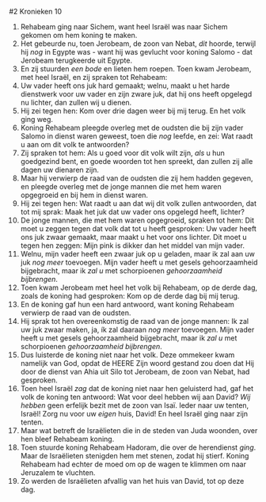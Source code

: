 #2 Kronieken 10
1. Rehabeam ging naar Sichem, want heel Israël was naar Sichem gekomen om hem koning te maken.
2. Het gebeurde nu, toen Jerobeam, de zoon van Nebat, *dit* hoorde, terwijl hij *nog* in Egypte was - want hij was gevlucht voor koning Salomo - dat Jerobeam terugkeerde uit Egypte.
3. En zij stuurden *een bode* en lieten hem roepen. Toen kwam Jerobeam, met heel Israël, en zij spraken tot Rehabeam:
4. Uw vader heeft ons juk hard gemaakt; welnu, maakt u het harde dienstwerk voor uw vader en zijn zware juk, dat hij ons heeft opgelegd nu lichter, dan zullen wij u dienen.
5. Hij zei tegen hen: Kom over drie dagen weer bij mij terug. En het volk ging weg.
6. Koning Rehabeam pleegde overleg met de oudsten die bij zijn vader Salomo in dienst waren geweest, toen die *nog* leefde, en zei: Wat raadt u aan om dit volk te antwoorden?
7. Zij spraken tot hem: Als u goed voor dit volk wilt zijn, *als* u hun goedgezind bent, en goede woorden tot hen spreekt, dan zullen zij alle dagen uw dienaren zijn.
8. Maar hij verwierp de raad van de oudsten die zij hem hadden gegeven, en pleegde overleg met de jonge mannen die met hem waren opgegroeid en bij hem in dienst waren.
9. Hij zei tegen hen: Wat raadt u aan dat wij dit volk zullen antwoorden, dat tot mij sprak: Maak het juk dat uw vader ons opgelegd heeft, lichter?
10. De jonge mannen, die met hem waren opgegroeid, spraken tot hem: Dit moet u zeggen tegen dat volk dat tot u heeft gesproken: Uw vader heeft ons juk zwaar gemaakt, maar maakt u het voor ons lichter. Dit moet u tegen hen zeggen: Mijn pink is dikker dan het middel van mijn vader.
11. Welnu, mijn vader heeft een zwaar juk op u geladen, maar ik zal aan uw juk *nog meer* toevoegen. Mijn vader heeft u met gesels gehoorzaamheid bijgebracht, maar ik *zal u* met schorpioenen *gehoorzaamheid bijbrengen*.
12. Toen kwam Jerobeam met heel het volk bij Rehabeam, op de derde dag, zoals de koning had gesproken: Kom op de derde dag bij mij terug.
13. En de koning gaf hun een hard antwoord, want koning Rehabeam verwierp de raad van de oudsten.
14. Hij sprak tot hen overeenkomstig de raad van de jonge mannen: Ik zal uw juk zwaar maken, ja, ík zal daaraan *nog meer* toevoegen. Mijn vader heeft u met gesels gehoorzaamheid bijgebracht, maar ik *zal u* met schorpioenen *gehoorzaamheid bijbrengen*.
15. Dus luisterde de koning niet naar het volk. Deze ommekeer kwam namelijk van God, opdat de HEERE Zijn woord gestand zou doen dat Hij door de dienst van Ahia uit Silo tot Jerobeam, de zoon van Nebat, had gesproken.
16. Toen heel Israël *zag* dat de koning niet naar hen geluisterd had, gaf het volk de koning ten antwoord: Wat voor deel hebben wij aan David? *Wij hebben* geen erfelijk bezit met de zoon van Isaï. Ieder naar uw tenten, Israël! Zorg nu voor uw *eigen* huis, David! En heel Israël ging naar zijn tenten.
17. Maar wat betreft de Israëlieten die in de steden van Juda woonden, over hen bleef Rehabeam koning.
18. Toen stuurde koning Rehabeam Hadoram, die over de herendienst *ging*. Maar de Israëlieten stenigden hem met stenen, zodat hij stierf. Koning Rehabeam had echter de moed om op de wagen te klimmen om naar Jeruzalem te vluchten.
19. Zo werden de Israëlieten afvallig van het huis van David, tot op deze dag.
